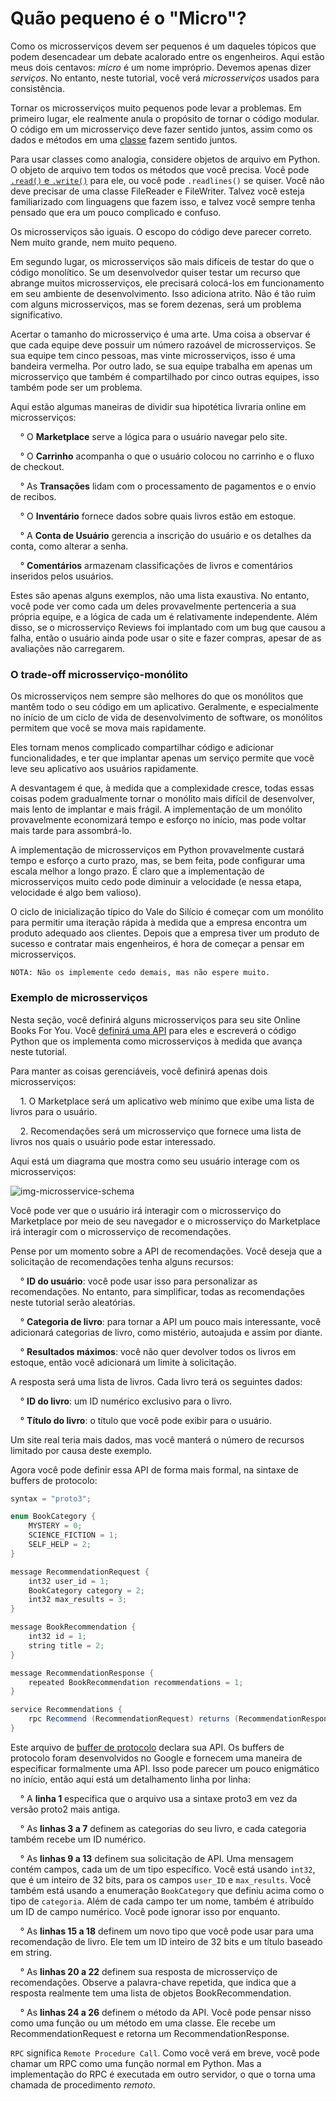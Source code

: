 # Quão pequeno é o "Micro"?

Como os microsserviços devem ser pequenos é um daqueles tópicos que podem desencadear um debate acalorado entre os engenheiros. Aqui estão meus dois centavos: _micro_ é um nome impróprio. Devemos apenas dizer _serviços_. No entanto, neste tutorial, você verá _microsserviços_ usados ​​para consistência.

Tornar os microsserviços muito pequenos pode levar a problemas. Em primeiro lugar, ele realmente anula o propósito de tornar o código modular. O código em um microsserviço deve fazer sentido juntos, assim como os dados e métodos em uma [classe](https://realpython.com/python3-object-oriented-programming/#define-a-class-in-python) fazem sentido juntos.

Para usar classes como analogia, considere objetos de arquivo em Python. O objeto de arquivo tem todos os métodos que você precisa. Você pode [`.read()` e `.write()`](https://realpython.com/read-write-files-python/#reading-and-writing-opened-files) para ele, ou você pode `.readlines()` se quiser. Você não deve precisar de uma classe FileReader e FileWriter. Talvez você esteja familiarizado com linguagens que fazem isso, e talvez você sempre tenha pensado que era um pouco complicado e confuso.

Os microsserviços são iguais. O escopo do código deve parecer correto. Nem muito grande, nem muito pequeno.

Em segundo lugar, os microsserviços são mais difíceis de testar do que o código monolítico. Se um desenvolvedor quiser testar um recurso que abrange muitos microsserviços, ele precisará colocá-los em funcionamento em seu ambiente de desenvolvimento. Isso adiciona atrito. Não é tão ruim com alguns microsserviços, mas se forem dezenas, será um problema significativo.

Acertar o tamanho do microsserviço é uma arte. Uma coisa a observar é que cada equipe deve possuir um número razoável de microsserviços. Se sua equipe tem cinco pessoas, mas vinte microsserviços, isso é uma bandeira vermelha. Por outro lado, se sua equipe trabalha em apenas um microsserviço que também é compartilhado por cinco outras equipes, isso também pode ser um problema.

Aqui estão algumas maneiras de dividir sua hipotética livraria online em microsserviços:

&nbsp; &nbsp; ° O **Marketplace** serve a lógica para o usuário navegar pelo site.

&nbsp; &nbsp; ° O **Carrinho** acompanha o que o usuário colocou no carrinho e o fluxo de checkout.

&nbsp; &nbsp; ° As **Transações** lidam com o processamento de pagamentos e o envio de recibos.

&nbsp; &nbsp; ° O **Inventário** fornece dados sobre quais livros estão em estoque.

&nbsp; &nbsp; ° A **Conta de Usuário** gerencia a inscrição do usuário e os detalhes da conta, como alterar a senha.

&nbsp; &nbsp; ° **Comentários** armazenam classificações de livros e comentários inseridos pelos usuários.

Estes são apenas alguns exemplos, não uma lista exaustiva. No entanto, você pode ver como cada um deles provavelmente pertenceria a sua própria equipe, e a lógica de cada um é relativamente independente. Além disso, se o microsserviço Reviews foi implantado com um bug que causou a falha, então o usuário ainda pode usar o site e fazer compras, apesar de as avaliações não carregarem.

### O trade-off microsserviço-monólito

Os microsserviços nem sempre são melhores do que os monólitos que mantêm todo o seu código em um aplicativo. Geralmente, e especialmente no início de um ciclo de vida de desenvolvimento de software, os monólitos permitem que você se mova mais rapidamente. 

Eles tornam menos complicado compartilhar código e adicionar funcionalidades, e ter que implantar apenas um serviço permite que você leve seu aplicativo aos usuários rapidamente.

A desvantagem é que, à medida que a complexidade cresce, todas essas coisas podem gradualmente tornar o monólito mais difícil de desenvolver, mais lento de implantar e mais frágil. A implementação de um monólito provavelmente economizará tempo e esforço no início, mas pode voltar mais tarde para assombrá-lo.

A implementação de microsserviços em Python provavelmente custará tempo e esforço a curto prazo, mas, se bem feita, pode configurar uma escala melhor a longo prazo. É claro que a implementação de microsserviços muito cedo pode diminuir a velocidade (e nessa etapa, velocidade é algo bem valioso).

O ciclo de inicialização típico do Vale do Silício é começar com um monólito para permitir uma iteração rápida à medida que a empresa encontra um produto adequado aos clientes. Depois que a empresa tiver um produto de sucesso e contratar mais engenheiros, é hora de começar a pensar em microsserviços. 

`NOTA: Não os implemente cedo demais, mas não espere muito.`

### Exemplo de microsserviços

Nesta seção, você definirá alguns microsserviços para seu site Online Books For You. Você [definirá uma API](https://realpython.com/api-integration-in-python/) para eles e escreverá o código Python que os implementa como microsserviços à medida que avança neste tutorial.

Para manter as coisas gerenciáveis, você definirá apenas dois microsserviços:

&nbsp; &nbsp; 1. O Marketplace será um aplicativo web mínimo que exibe uma lista de livros para o usuário.

&nbsp; &nbsp; 2. Recomendações será um microsserviço que fornece uma lista de livros nos quais o usuário pode estar interessado.

Aqui está um diagrama que mostra como seu usuário interage com os microsserviços:

![img-microsservice-schema](https://files.realpython.com/media/microservices.78daee973cc1.png)

Você pode ver que o usuário irá interagir com o microsserviço do Marketplace por meio de seu navegador e o microsserviço do Marketplace irá interagir com o microsserviço de recomendações.

Pense por um momento sobre a API de recomendações. Você deseja que a solicitação de recomendações tenha alguns recursos:

&nbsp; &nbsp; ° **ID do usuário**: você pode usar isso para personalizar as recomendações. No entanto, para simplificar, todas as recomendações neste tutorial serão aleatórias.

&nbsp; &nbsp; ° **Categoria de livro**: para tornar a API um pouco mais interessante, você adicionará categorias de livro, como mistério, autoajuda e assim por diante.

&nbsp; &nbsp; ° **Resultados máximos**: você não quer devolver todos os livros em estoque, então você adicionará um limite à solicitação.

A resposta será uma lista de livros. Cada livro terá os seguintes dados:

&nbsp; &nbsp; ° **ID do livro**: um ID numérico exclusivo para o livro.

&nbsp; &nbsp; ° **Título do livro**: o título que você pode exibir para o usuário.

Um site real teria mais dados, mas você manterá o número de recursos limitado por causa deste exemplo.

Agora você pode definir essa API de forma mais formal, na sintaxe de buffers de protocolo:

```java
syntax = "proto3";

enum BookCategory {
    MYSTERY = 0;
    SCIENCE_FICTION = 1;
    SELF_HELP = 2;
}

message RecommendationRequest {
    int32 user_id = 1;
    BookCategory category = 2;
    int32 max_results = 3;
}

message BookRecommendation {
    int32 id = 1;
    string title = 2;
}

message RecommendationResponse {
    repeated BookRecommendation recommendations = 1;
}

service Recommendations {
    rpc Recommend (RecommendationRequest) returns (RecommendationResponse);
}
```

Este arquivo de [buffer de protocolo](https://developers.google.com/protocol-buffers) declara sua API. Os buffers de protocolo foram desenvolvidos no Google e fornecem uma maneira de especificar formalmente uma API. Isso pode parecer um pouco enigmático no início, então aqui está um detalhamento linha por linha:

&nbsp; &nbsp; ° A **linha 1** especifica que o arquivo usa a sintaxe proto3 em vez da versão proto2 mais antiga.

&nbsp; &nbsp; ° As **linhas 3 a 7** definem as categorias do seu livro, e cada categoria também recebe um ID numérico.

&nbsp; &nbsp; ° As **linhas 9 a 13** definem sua solicitação de API. Uma mensagem contém campos, cada um de um tipo específico. Você está usando `int32`, que é um inteiro de 32 bits, para os campos `user_ID` e `max_results`. Você também está usando a enumeração `BookCategory` que definiu acima como o tipo de `categoria`. Além de cada campo ter um nome, também é atribuído um ID de campo numérico. Você pode ignorar isso por enquanto.

&nbsp; &nbsp; ° As **linhas 15 a 18** definem um novo tipo que você pode usar para uma recomendação de livro. Ele tem um ID inteiro de 32 bits e um título baseado em string.

&nbsp; &nbsp; ° As **linhas 20 a 22** definem sua resposta de microsserviço de recomendações. Observe a palavra-chave repetida, que indica que a resposta realmente tem uma lista de objetos BookRecommendation.

&nbsp; &nbsp; ° As **linhas 24 a 26** definem o método da API. Você pode pensar nisso como uma função ou um método em uma classe. Ele recebe um RecommendationRequest e retorna um RecommendationResponse.

`RPC` significa `Remote Procedure Call`. Como você verá em breve, você pode chamar um RPC como uma função normal em Python. Mas a implementação do RPC é executada em outro servidor, o que o torna uma chamada de procedimento _remoto_.
